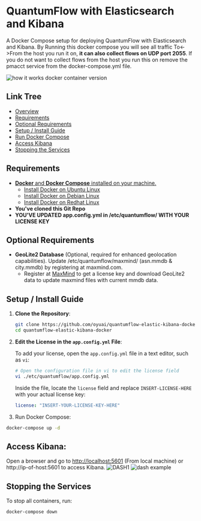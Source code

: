 # QuantumFlow with Elasticsearch and Kibana
A Docker Compose setup for deploying QuantumFlow with Elasticsearch and Kibana.
By Running this docker compose you will see all traffic To<->From the host you run it on, **it can also collect flows on UDP port 2055**. If you do not want to collect flows from the host you run this on remove the pmacct service from the docker-compose.yml file.

![how it works docker container version](https://github.com/user-attachments/assets/39079e14-6745-4135-9fc5-b1fb5dab825c)

## Link Tree
- [Overview](#quantumflow-with-elasticsearch-and-kibana)
- [Requirements](#requirements)
- [Optional Requirements](#optional-requirements)
- [Setup / Install Guide](#setup--install-guide)
- [Run Docker Compose](#run-docker-compose)
- [Access Kibana](#access-kibana)
- [Stopping the Services](#stopping-the-services)
  
## Requirements
- [**Docker** and **Docker Compose** installed on your machine.](https://docs.docker.com/engine/install/)
    - [Install Docker on Ubuntu Linux](https://docs.docker.com/engine/install/ubuntu/)
    - [Install Docker on Debian Linux](https://docs.docker.com/engine/install/debian/)
    - [Install Docker on Redhat Linux](https://docs.docker.com/engine/install/rhel/)
- **You've cloned this Git Repo**
- **YOU'VE UPDATED app.config.yml in /etc/quantumflow/ WITH YOUR LICENSE KEY**

## Optional Requirements
- **GeoLite2 Database** (Optional, required for enhanced geolocation capabilities). Update /etc/quantumflow/maxmind/ (asn.mmdb & city.mmdb) by registering at maxmind.com.
  - Register at [MaxMind](https://www.maxmind.com) to get a license key and download GeoLite2 data to update maxmind files with current mmdb data.
  
## Setup / Install Guide

1. **Clone the Repository**:
   ```bash
   git clone https://github.com/oyuai/quantumflow-elastic-kibana-docker.git
   cd quantumflow-elastic-kibana-docker
2. **Edit the License in the `app.config.yml` File**:

   To add your license, open the `app.config.yml` file in a text editor, such as `vi`:

   ```bash
   # Open the configuration file in vi to edit the license field
   vi ./etc/quantumflow/app.config.yml
   ```
   
   Inside the file, locate the `license` field and replace `INSERT-LICENSE-HERE` with your actual license key:
   ```yaml
   license: "INSERT-YOUR-LICENSE-KEY-HERE"
   ```
3. Run Docker Compose:

```bash
docker-compose up -d
```


## Access Kibana:
Open a browser and go to [http://localhost:5601](http://localhost:5601) (From local machine) or http://ip-of-host:5601 to access Kibana.
![DASH1](https://github.com/user-attachments/assets/e3587823-1a2e-4839-976c-5214629ddc93)
![dash example](https://github.com/user-attachments/assets/9c26248f-13d1-4f80-82f6-d4feae1a954b)
## Stopping the Services
To stop all containers, run:

```bash
docker-compose down
